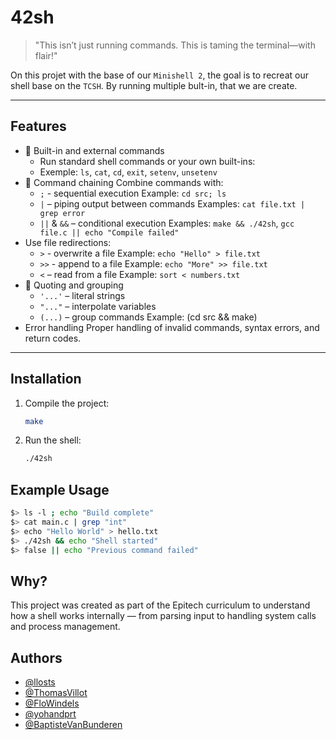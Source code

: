 # 42sh

> "This isn’t just running commands. This is taming the terminal—with flair!"  

On this projet with the base of our `Minishell 2`, the goal is to recreat our shell base on the `TCSH`. By running multiple bult-in, that we are create.

---

## Features

- 🔧 Built-in and external commands 
  - Run standard shell commands or your own built-ins:
  - Exemple: `ls`, `cat`, `cd`, `exit`, `setenv`, `unsetenv`
- 🔗 Command chaining
Combine commands with:
  - `;` - sequential execution
  Example: `cd src; ls`
  - `|` – piping output between commands
  Examples: `cat file.txt | grep error`
  - `||` & `&&` – conditional execution
  Examples: `make && ./42sh`, `gcc file.c || echo "Compile failed"`
- Use file redirections:
  - `>` - overwrite a file
  Example: `echo "Hello" > file.txt`
  - `>>` - append to a file
  Example: `echo "More" >> file.txt`
  - `<` – read from a file
  Example: `sort < numbers.txt`
- 📜 Quoting and grouping
  - `'...'` – literal strings
  - `"..."` – interpolate variables
  - `(...)` – group commands
  Example: (cd src && make)
- Error handling
Proper handling of invalid commands, syntax errors, and return codes.

---

## Installation

1. Compile the project:
    ```bash
    make
    ```
2. Run the shell:
    ```bash
    ./42sh
    ```

## Example Usage

```bash
$> ls -l ; echo "Build complete"
$> cat main.c | grep "int"
$> echo "Hello World" > hello.txt
$> ./42sh && echo "Shell started"
$> false || echo "Previous command failed"
```

## Why?
This project was created as part of the Epitech curriculum to understand how a shell works internally — from parsing input to handling system calls and process management.


## Authors
- [@llosts](https://github.com/llosts)
- [@ThomasVillot](https://github.com/ThomasVillot)
- [@FloWindels](https://github.com/FloWindels)
- [@yohandprt](https://github.com/yohandprt)
- [@BaptisteVanBunderen](https://github.com/BaptisteVanBunderen)
